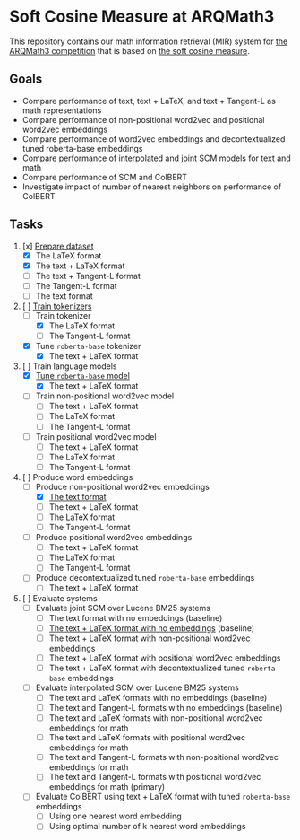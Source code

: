 # Soft Cosine Measure at ARQMath3

This repository contains our math information retrieval (MIR) system for
[the ARQMath3 competition][1] that is based on [the soft cosine measure][2].

 [1]: https://www.cs.rit.edu/~dprl/ARQMath/
 [2]: https://radimrehurek.com/gensim/auto_examples/tutorials/run_scm.html

## Goals

- Compare performance of text, text + LaTeX, and text + Tangent-L as math representations
- Compare performance of non-positional word2vec and positional word2vec embeddings
- Compare performance of word2vec embeddings and decontextualized tuned roberta-base embeddings
- Compare performance of interpolated and joint SCM models for text and math
- Compare performance of SCM and ColBERT
- Investigate impact of number of nearest neighbors on performance of ColBERT

## Tasks

1. [x] [Prepare dataset][3]
    - [x] The LaTeX format
    - [x] The text + LaTeX format
    - [ ] The text + Tangent-L format
    - [ ] The Tangent-L format
    - [ ] The text format
2. [ ] [Train tokenizers][6]
    - [ ] Train tokenizer
        - [x] The LaTeX format
        - [ ] The Tangent-L format
    - [x] Tune `roberta-base` tokenizer
        - [x] The text + LaTeX format
3. [ ] Train language models
    - [x] [Tune `roberta-base` model][7]
        - [x] The text + LaTeX format
    - [ ] Train non-positional word2vec model
        - [ ] The text + LaTeX format
        - [ ] The LaTeX format
        - [ ] The Tangent-L format
    - [ ] Train positional word2vec model
        - [ ] The text + LaTeX format
        - [ ] The LaTeX format
        - [ ] The Tangent-L format
4. [ ] Produce word embeddings
    - [ ] Produce non-positional word2vec embeddings
        - [x] [The text format][5]
        - [ ] The text + LaTeX format
        - [ ] The LaTeX format
        - [ ] The Tangent-L format
    - [ ] Produce positional word2vec embeddings
        - [ ] The text + LaTeX format
        - [ ] The LaTeX format
        - [ ] The Tangent-L format
    - [ ] Produce decontextualized tuned `roberta-base` embeddings
        - [ ] The text + LaTeX format
5. [ ] Evaluate systems
    - [ ] Evaluate joint SCM over Lucene BM25 systems
        - [ ] The text format with no embeddings (baseline)
        - [ ] [The text + LaTeX format with no embeddings][4] (baseline)
        - [ ] The text + LaTeX format with non-positional word2vec embeddings
        - [ ] The text + LaTeX format with positional word2vec embeddings
        - [ ] The text + LaTeX format with decontextualized tuned `roberta-base` embeddings
    - [ ] Evaluate interpolated SCM over Lucene BM25 systems
        - [ ] The text and LaTeX formats with no embeddings (baseline)
        - [ ] The text and Tangent-L formats with no embeddings (baseline)
        - [ ] The text and LaTeX formats with non-positional word2vec embeddings for math
        - [ ] The text and LaTeX formats with positional word2vec embeddings for math
        - [ ] The text and Tangent-L formats with non-positional word2vec embeddings for math
        - [ ] The text and Tangent-L formats with positional word2vec embeddings for math (primary)
    - [ ] Evaluate ColBERT using text + LaTeX format with tuned `roberta-base` embeddings
        - [ ] Using one nearest word embedding
        - [ ] Using optimal number of k nearest word embeddings

 [3]: 01-prepare-dataset.ipynb
 [4]: https://colab.research.google.com/drive/1sc-JuE5SuU-vDZhqwWwPmFlxmEjReEN3
 [5]: https://fasttext.cc/docs/en/crawl-vectors.html
 [6]: 02-train-tokenizers.ipynb
 [7]: 03-finetune-roberta.py
